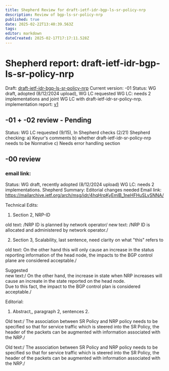 ```yaml
---
title: Shepherd Review for draft-ietf-idr-bgp-ls-sr-policy-nrp
description: Review of bgp-ls-sr-policy-nrp
published: true
date: 2025-02-22T13:40:39.563Z
tags: 
editor: markdown
dateCreated: 2025-02-17T17:17:11.528Z
---
```


# Shepherd report: draft-ietf-idr-bgp-ls-sr-policy-nrp

Draft:  [draft-ietf-idr-bgp-ls-sr-policy-nrp](https://datatracker.ietf.org/doc/draft-ietf-idr-bgp-ls-sr-policy-nrp/)
Current version: -01 
Status: WG draft, adopted (8/12/2024 upload), WG LC requested 
WG LC: needs 2 implementations and joint WG LC with draft-ietf-idr-sr-policy-nrp. 
implementation report: [v1](group/idr/implementations/draft-ietf-idr-bgp-ls-sr-policy-nrp)

## -01 + -02  review - Pending 

Status: WG LC requested (9/15), In Shepherd checks (2/21) 
Shepherd checking: 
a) Keyur's comments 
b) whether  draft-ietf-idr-sr-policy-nrp needs to be Normative 
c) Needs error handling section  
 
## -00 review 
### email link: 

Status: WG draft, recently adopted (8/12/2024 upload)
WG LC: needs 2 implementations. 
Shepherd Summary: Editorial changes needed
Email link: https://mailarchive.ietf.org/arch/msg/idr/4hqHrpKyEmlB_1neHFHuSLvSNNA/


Technical Edits: 
1. Section 2, NRP-ID 

old text: /NRP ID is planned by network operator/
new text: /NRP ID is allocated and administered by network operator./ 

2. Section 3, Scalability, last sentence, need clarity on what "this" refers to

old text: On the other hand this will only cause an increase 
          in the status reporting information of the head node, 
		  the impacts to the BGP control plane are considered acceptable./

Suggested 	  
new text:/ On the other hand, the increase in state when NRP increases will 
           cause an increate in the state reported on the head node.  
		   Due to this fact, the impact to the BGP control plan is considered
		   acceptable./ 
       
       
 Editorial: 
 1. Abstract,, paragraph 2, sentences 2. 

Old text:/ The association between SR Policy and NRP policy needs to be 
specified so that for service traffic which is steered into the SR Policy, 
the header of the packets can be augmented with information associated with 
the NRP./

Old text:/ The association between SR Policy and NRP policy needs to be 
specified so that for service traffic which is steered into the SR Policy, 
the header of the packets can be augmented with information associated with 
the NRP./